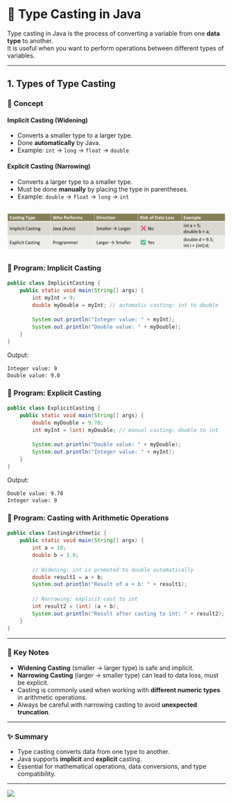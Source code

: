 # 🚀 Type Casting in Java

Type casting in Java is the process of converting a variable from one **data type** to another.  
It is useful when you want to perform operations between different types of variables.

---

## 1. Types of Type Casting
### 📘 Concept

#### Implicit Casting (Widening)

* Converts a smaller type to a larger type.
* Done **automatically** by Java.
* Example: `int` → `long` → `float` → `double`

#### Explicit Casting (Narrowing)

* Converts a larger type to a smaller type.
* Must be done **manually** by placing the type in parentheses.
* Example: `double` → `float` → `long` → `int`


![img.png](../../../../resources/img/type-casting/type_casting.png)
---

### 📝 Program: Implicit Casting

```java
public class ImplicitCasting {
    public static void main(String[] args) {
        int myInt = 9;
        double myDouble = myInt; // automatic casting: int to double

        System.out.println("Integer value: " + myInt);
        System.out.println("Double value: " + myDouble);
    }
}
```

Output:

```
Integer value: 9
Double value: 9.0
```

### 📝 Program: Explicit Casting

```java
public class ExplicitCasting {
    public static void main(String[] args) {
        double myDouble = 9.78;
        int myInt = (int) myDouble; // manual casting: double to int

        System.out.println("Double value: " + myDouble);
        System.out.println("Integer value: " + myInt);
    }
}
```

Output:

```
Double value: 9.78
Integer value: 9
```

### 📝 Program: Casting with Arithmetic Operations

```java
public class CastingArithmetic {
    public static void main(String[] args) {
        int a = 10;
        double b = 3.0;

        // Widening: int is promoted to double automatically
        double result1 = a + b;
        System.out.println("Result of a + b: " + result1);

        // Narrowing: explicit cast to int
        int result2 = (int) (a + b);
        System.out.println("Result after casting to int: " + result2);
    }
}
```

---

### 📌 Key Notes

* **Widening Casting** (smaller → larger type) is safe and implicit.
* **Narrowing Casting** (larger → smaller type) can lead to data loss, must be explicit.
* Casting is commonly used when working with **different numeric types** in arithmetic operations.
* Always be careful with narrowing casting to avoid **unexpected truncation**.

---

### ✨ Summary

* Type casting converts data from one type to another.
* Java supports **implicit** and **explicit** casting.
* Essential for mathematical operations, data conversions, and type compatibility.

---

[![](https://img.shields.io/badge/Go_Back-🔙-d6cadd?style=for-the-badge&labelColor=d6cadd)](../../../../../../course-docs/TABLE_CONTENT_README.md)

